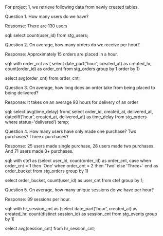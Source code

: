 For project 1, we retrieve following data from newly created tables.

Question 1. How many users do we have?

Response: There are 130 users

sql: select count(user_id)
       from stg_users;

Question 2. On average, how many orders do we receive per hour?

Response: Approximately 15 orders are placed in a hour.

sql:  with order_cnt as  (
select 
date_part('hour', created_at) as created_hr,
count(order_id) as order_cnt
from stg_orders
group by 1
order by 1)

select avg(order_cnt)
from order_cnt;



Question 3. On average, how long does an order take from being placed to being delivered?

Response: It takes on an average 93 hours for delivery of an order

sql: select 
   avg(time_delay)
from(
select order_id,
       created_at,
       delivered_at,
       datediff('hour', created_at, delivered_at) as time_delay
from stg_orders
where status='delivered') temp;

Question 4. How many users have only made one purchase? Two purchases? Three+ purchases?

Response: 25 users made single purchase, 28 users made two purchases. And 71 users made 3+ purchases.

sql: with cte1 as
(select user_id,
       count(order_id) as order_cnt,
       case when order_cnt = 1 then 'One'
            when order_cnt = 2 then 'Two'
            else 'Three+' end as order_bucket
from stg_orders
group by 1)

select order_bucket,
       count(user_id) as user_cnt
from cte1
group by 1;

Question 5. On average, how many unique sessions do we have per hour?

Response: 39 sessions per hour.


sql: with hr_session_cnt as 
(select date_part('hour', created_at) as created_hr,
       count(distinct session_id) as session_cnt
from stg_events
group by 1)

select avg(session_cnt)
from hr_session_cnt;